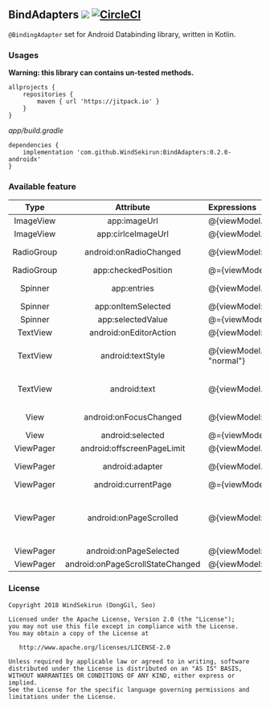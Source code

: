 ## BindAdapters [![](https://jitpack.io/v/WindSekirun/BindAdapters.svg)](https://jitpack.io/#WindSekirun/BindAdapters) [![CircleCI](https://circleci.com/gh/WindSekirun/BindAdapters.svg?style=svg)](https://circleci.com/gh/WindSekirun/BindAdapters)

```@BindingAdapter``` set for Android Databinding library, written in Kotlin.

### Usages

**Warning: this library can contains un-tested methods.**

```
allprojects {
    repositories {
	    maven { url 'https://jitpack.io' }
    }
}
```

*app/build.gradle*
```
dependencies {
    implementation 'com.github.WindSekirun:BindAdapters:0.2.0-androidx'
}
```

### Available feature

|Type|Attribute|Expressions|Inverse|Args|
|:---:|:---:|:---|:---:|:---|
|ImageView|app:imageUrl|@{viewModel.mImageUrl}|X|uri: Uri|
|ImageView|app:cirlceImageUrl|@{viewModel.mImageUrl}|X|uri: Uri|
|RadioGroup|android:onRadioChanged|@{viewModel::onRadioChange}|X|group: RadioGroup, checkedId: Int|
|RadioGroup|app:checkedPosition|@={viewModel.mCheckedPosition}|O||
|Spinner|app:entries|@{viewModel.mEntries}|X|@Nullable entries: List<String>|
|Spinner|app:onItemSelected|@{viewModel::onItemSelected}|X|item: Any?|
|Spinner|app:selectedValue|@={viewModel.mSelectedValue}|O| |
|TextView|android:onEditorAction|@{viewModel::onEditorAction}|X| |
|TextView|android:textStyle|@{viewModel.mTextStyleBold ? "bold" : "normal"}|X|style: String ("bold", "italic", "bold\|italic", "normal") |
|TextView|android:text|@{viewModel.mText}|X|value: (Float, Double, Int, Long, Boolean)|
|View|android:onFocusChanged|@{viewModel::onFocusChanged}|X|view: View, hasFocus: Boolean|
|View|android:selected|@={viewModel::mSelected}|O||
|ViewPager|android:offscreenPageLimit|@{viewModel.mOffscreenPageLimit}|X|limit:Int|
|ViewPager|android:adapter|@{viewModel.mAdapter}|X|adapter: PagerAdapter|
|ViewPager|android:currentPage|@={viewModel.mCurrentPage}|O||
|ViewPager|android:onPageScrolled|@{viewModel::onPageScrolled}|X|position: Int, positionOffset: Float, positionOffsetPixels: Int|
|ViewPager|android:onPageSelected|@{viewModel::onPageSelected}|X|position: Int|
|ViewPager|android:onPageScrollStateChanged|@{viewModel::onPageScrollStateChanged}|X|state: Int|

### License
```
Copyright 2018 WindSekirun (DongGil, Seo)

Licensed under the Apache License, Version 2.0 (the "License");
you may not use this file except in compliance with the License.
You may obtain a copy of the License at

   http://www.apache.org/licenses/LICENSE-2.0

Unless required by applicable law or agreed to in writing, software
distributed under the License is distributed on an "AS IS" BASIS,
WITHOUT WARRANTIES OR CONDITIONS OF ANY KIND, either express or implied.
See the License for the specific language governing permissions and
limitations under the License.
```
